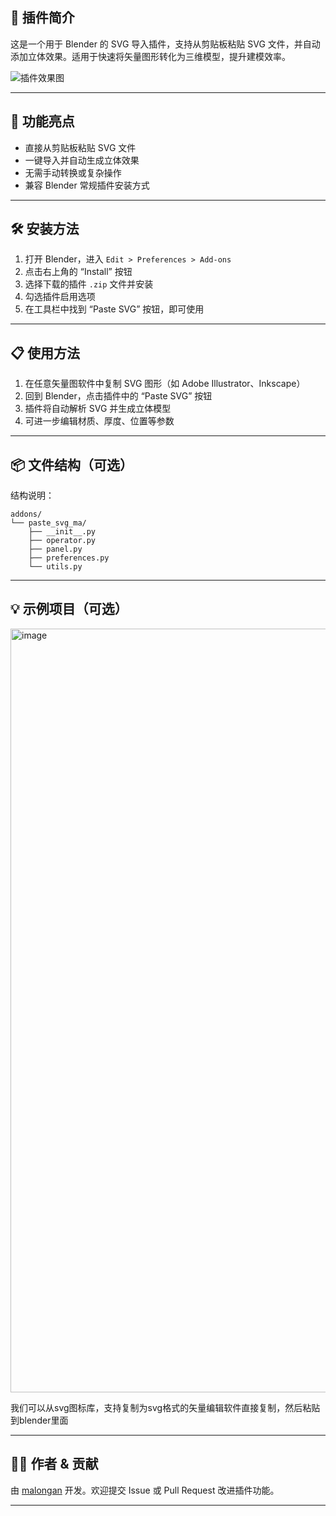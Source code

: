 
## 🧩 插件简介

这是一个用于 Blender 的 SVG 导入插件，支持从剪贴板粘贴 SVG 文件，并自动添加立体效果。适用于快速将矢量图形转化为三维模型，提升建模效率。

![插件效果图](https://github.com/user-attachments/assets/086851aa-b8c2-48de-847f-74dae1f9814b)

---

## 🚀 功能亮点

- 直接从剪贴板粘贴 SVG 文件
- 一键导入并自动生成立体效果
- 无需手动转换或复杂操作
- 兼容 Blender 常规插件安装方式

---

## 🛠 安装方法

1. 打开 Blender，进入 `Edit > Preferences > Add-ons`
2. 点击右上角的 “Install” 按钮
3. 选择下载的插件 `.zip` 文件并安装
4. 勾选插件启用选项
5. 在工具栏中找到 “Paste SVG” 按钮，即可使用

---

## 📋 使用方法

1. 在任意矢量图软件中复制 SVG 图形（如 Adobe Illustrator、Inkscape）
2. 回到 Blender，点击插件中的 “Paste SVG” 按钮
3. 插件将自动解析 SVG 并生成立体模型
4. 可进一步编辑材质、厚度、位置等参数

---

## 📦 文件结构（可选）

结构说明：

```
addons/
└── paste_svg_ma/
    ├── __init__.py
    ├── operator.py
    ├── panel.py
    ├── preferences.py
    └── utils.py
```

---

## 💡 示例项目（可选）


<img width="1445" height="1222" alt="image" src="https://github.com/user-attachments/assets/334ebf9f-e5e6-4a7a-8a7a-2b2c8f74f2c4" />

我们可以从svg图标库，支持复制为svg格式的矢量编辑软件直接复制，然后粘贴到blender里面





---

## 🧑‍💻 作者 & 贡献

由 [malongan](https://github.com/malongan) 开发。欢迎提交 Issue 或 Pull Request 改进插件功能。

---

